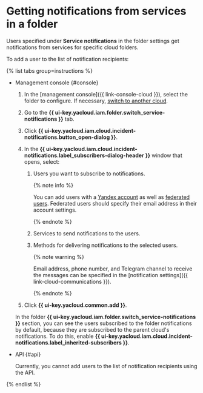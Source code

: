 # Getting notifications from services in a folder

Users specified under **Service notifications** in the folder settings get notifications from services for specific cloud folders.

To add a user to the list of notification recipients:

{% list tabs group=instructions %}

- Management console {#console}

   1. In the [management console]({{ link-console-cloud }}), select the folder to configure. If necessary, [switch to another cloud](../cloud/switch-cloud.md).
   1. Go to the **{{ ui-key.yacloud.iam.folder.switch_service-notifications }}** tab.
   1. Click **{{ ui-key.yacloud.iam.cloud.incident-notifications.button_open-dialog }}**.
   1. In the **{{ ui-key.yacloud.iam.cloud.incident-notifications.label_subscribers-dialog-header }}** window that opens, select:

      1. Users you want to subscribe to notifications.

         {% note info %}

         You can add users with a [Yandex account](../../../iam/concepts/users/accounts.md#passport) as well as [federated users](../../../iam/concepts/users/accounts.md#saml-federation). Federated users should specify their email address in their account settings.

         {% endnote %}

      1. Services to send notifications to the users.
      1. Methods for delivering notifications to the selected users.

         {% note warning %}

         Email address, phone number, and Telegram channel to receive the messages can be specified in the [notification settings]({{ link-cloud-communications }}).

         {% endnote %}

   1. Click **{{ ui-key.yacloud.common.add }}**.

   In the folder **{{ ui-key.yacloud.iam.folder.switch_service-notifications }}** section, you can see the users subscribed to the folder notifications by default, because they are subscribed to the parent cloud's notifications. To do this, enable **{{ ui-key.yacloud.iam.cloud.incident-notifications.label_inherited-subscribers }}**.

- API {#api}

   Currently, you cannot add users to the list of notification recipients using the API.

{% endlist %}
